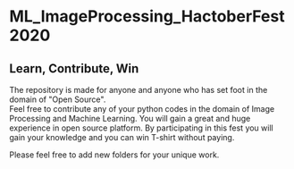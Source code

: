 # ML_ImageProcessing_HactoberFest2020
## Learn, Contribute, Win 
The repository is made for anyone and anyone who has set foot in the domain of "Open Source".<br />
Feel free to contribute any of your python codes in the domain of Image Processing and Machine Learning. You will gain a great and huge experience in open source platform. By participating in this fest you will gain your knowledge and you can win T-shirt without paying.<br />

Please feel free to add new folders for your unique work.
